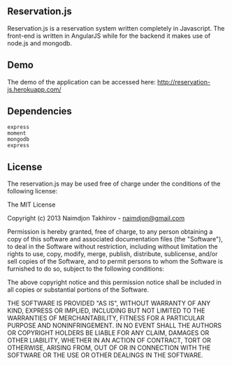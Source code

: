 Reservation.js
----------------------
Reservation.js is a reservation system written completely in Javascript. The front-end is written in AngularJS while for the backend it makes use of node.js and mongodb.

Demo
----
The demo of the application can be accessed here: http://reservation-js.herokuapp.com/


Dependencies
----
    express
    moment
    mongodb
    express
<!--express --sessions --css stylus --ejs reservation.js-->

License
-------
The reservation.js may be used free of charge under the conditions
of the following license:

The MIT License

Copyright (c) 2013 Naimdjon Takhirov - naimdjon@gmail.com

Permission is hereby granted, free of charge, to any person obtaining a copy
of this software and associated documentation files (the "Software"), to deal
in the Software without restriction, including without limitation the rights
to use, copy, modify, merge, publish, distribute, sublicense, and/or sell
copies of the Software, and to permit persons to whom the Software is
furnished to do so, subject to the following conditions:

The above copyright notice and this permission notice shall be included in
all copies or substantial portions of the Software.

THE SOFTWARE IS PROVIDED "AS IS", WITHOUT WARRANTY OF ANY KIND, EXPRESS OR
IMPLIED, INCLUDING BUT NOT LIMITED TO THE WARRANTIES OF MERCHANTABILITY,
FITNESS FOR A PARTICULAR PURPOSE AND NONINFRINGEMENT. IN NO EVENT SHALL THE
AUTHORS OR COPYRIGHT HOLDERS BE LIABLE FOR ANY CLAIM, DAMAGES OR OTHER
LIABILITY, WHETHER IN AN ACTION OF CONTRACT, TORT OR OTHERWISE, ARISING FROM,
OUT OF OR IN CONNECTION WITH THE SOFTWARE OR THE USE OR OTHER DEALINGS IN
THE SOFTWARE.
